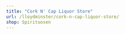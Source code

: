 ```yaml
---
title: "Cork N' Cap Liquor Store"
url: /lloydminster/cork-n-cap-liquor-store/
shop: Spirituosen
---
```

